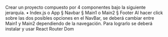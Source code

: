 Crear un proyecto compuesto por 4 componentes bajo la siguiente jerarquía.
• Index.js
o App
§ Navbar
§ Main1 o Main2
§ Footer
Al hacer click sobre las dos posibles opciones en el NavBar, se deberá cambiar entre
Main1 y Main2 dependiendo de la navegación. Para lograrlo se deberá instalar y usar
React Router Dom